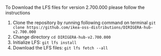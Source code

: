 To Download the LFS files for version 2.700.000 please follow the instructions

1. Clone the repository by running following command on terminal `git clone https://github.com/ikea-oss-distributions/DIRIGERA-hub-v2.700.000`
2. Change directory `cd DIRIGERA-hub-v2.700.000`
3. Initialize LFS: `git lfs install`
4. Download the LFS files: `git lfs fetch --all`
